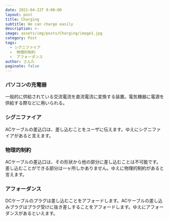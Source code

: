```yaml
---
date: 2021-04-22T 9:00:00
layout: post
title: Charging
subtitle: We can charge easily
description: >-
image: assets/img/posts/Charging/image1.jpg
category: Post
tags: 
  - シグニファイア
  -  物理的制約
  -  アフォーダンス
author: さんた
paginate: false
---
```


### パソコンの充電器
一般的に供給されている交流電流を直流電流に変換する装置。電気機器に電源を供給する際などに用いられる。

### シグニファイア
ACケーブルの差込口は、差し込むことをユーザに伝えます。ゆえにシグニファイアがあると言えます。

### 物理的制約
ACケーブルの差込口は、その形状から他の部分に差し込むことは不可能です。差し込むことができる部分は一ヶ所しかありません。ゆえに物理的制約があると言えます。

### アフォーダンス
 DCケーブルのプラグは差し込むことをアフォードします。ACケーブルの差し込みプラグはプラグ受けに抜き差しすることをアフォードします。ゆえにアフォーダンスがあるといえます。
